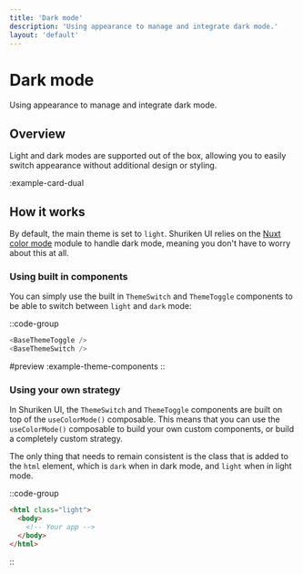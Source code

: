 ```yaml
---
title: 'Dark mode'
description: 'Using appearance to manage and integrate dark mode.'
layout: 'default'
---
```


# Dark mode

Using appearance to manage and integrate dark mode.

## Overview

Light and dark modes are supported out of the box, allowing you to easily switch appearance without additional design or styling.

:example-card-dual

## How it works
By default, the main theme is set to `light`. Shuriken UI relies on the [Nuxt color mode](https://color-mode.nuxtjs.org/) module to handle dark mode, meaning you don't have to worry about this at all. 

### Using built in components

You can simply use the built in `ThemeSwitch` and `ThemeToggle` components to be able to switch between `light` and `dark` mode:

::code-group

```js [ExampleThemeComponents.vue]
<BaseThemeToggle />
<BaseThemeSwitch />
```

#preview
:example-theme-components
::

### Using your own strategy

In Shuriken UI, the `ThemeSwitch` and `ThemeToggle` components are built on top of the `useColorMode()` composable. This means that you can use the `useColorMode()` composable to build your own custom components, or build a completely custom strategy. 

The only thing that needs to remain consistent is the class that is added to the `html` element, which is `dark` when in dark mode, and `light` when in light mode.

::code-group

```html [index.html]
<html class="light">
  <body>
    <!-- Your app -->
  </body>
</html>
```
::